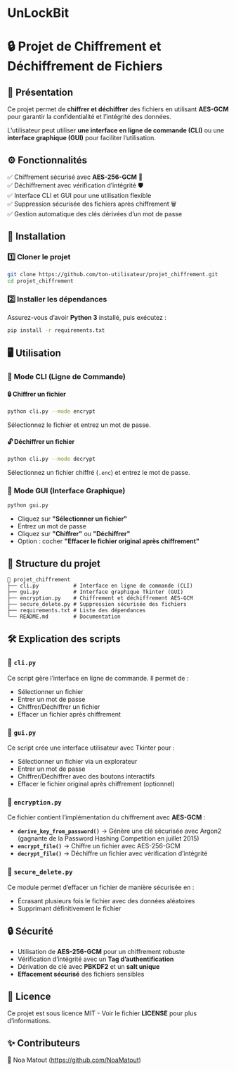 # UnLockBit
# 🔒 Projet de Chiffrement et Déchiffrement de Fichiers

## 📌 Présentation
Ce projet permet de **chiffrer et déchiffrer** des fichiers en utilisant **AES-GCM** pour garantir la confidentialité et l’intégrité des données.

L’utilisateur peut utiliser **une interface en ligne de commande (CLI)** ou une **interface graphique (GUI)** pour faciliter l’utilisation.

## ⚙️ Fonctionnalités
✅ Chiffrement sécurisé avec **AES-256-GCM** 🔑  
✅ Déchiffrement avec vérification d’intégrité 🛡️  
✅ Interface CLI et GUI pour une utilisation flexible  
✅ Suppression sécurisée des fichiers après chiffrement 🗑️  
✅ Gestion automatique des clés dérivées d’un mot de passe  

## 🚀 Installation
### 1️⃣ **Cloner le projet**
```bash
git clone https://github.com/ton-utilisateur/projet_chiffrement.git
cd projet_chiffrement
```
### 2️⃣ **Installer les dépendances**
Assurez-vous d’avoir **Python 3** installé, puis exécutez :
```bash
pip install -r requirements.txt
```

## 🖥️ Utilisation
### 🔹 **Mode CLI (Ligne de Commande)**
#### 🔒 **Chiffrer un fichier**
```bash
python cli.py --mode encrypt
```
Sélectionnez le fichier et entrez un mot de passe.

#### 🔓 **Déchiffrer un fichier**
```bash
python cli.py --mode decrypt
```
Sélectionnez un fichier chiffré (`.enc`) et entrez le mot de passe.

### 🔹 **Mode GUI (Interface Graphique)**
```bash
python gui.py
```
- Cliquez sur **"Sélectionner un fichier"**
- Entrez un mot de passe
- Cliquez sur **"Chiffrer"** ou **"Déchiffrer"**
- Option : cocher **"Effacer le fichier original après chiffrement"**

## 📂 Structure du projet
```
📂 projet_chiffrement
├── cli.py           # Interface en ligne de commande (CLI)
├── gui.py           # Interface graphique Tkinter (GUI)
├── encryption.py    # Chiffrement et déchiffrement AES-GCM
├── secure_delete.py # Suppression sécurisée des fichiers
├── requirements.txt # Liste des dépendances
└── README.md        # Documentation
```

## 🛠️ Explication des scripts
### 🔹 `cli.py`
Ce script gère l’interface en ligne de commande. Il permet de :
- Sélectionner un fichier
- Entrer un mot de passe
- Chiffrer/Déchiffrer un fichier
- Effacer un fichier après chiffrement

### 🔹 `gui.py`
Ce script crée une interface utilisateur avec Tkinter pour :
- Sélectionner un fichier via un explorateur
- Entrer un mot de passe
- Chiffrer/Déchiffrer avec des boutons interactifs
- Effacer le fichier original après chiffrement (optionnel)

### 🔹 `encryption.py`
Ce fichier contient l’implémentation du chiffrement avec **AES-GCM** :
- **`derive_key_from_password()`** → Génère une clé sécurisée avec Argon2 (gagnante de la Password Hashing Competition en juillet 2015)
- **`encrypt_file()`** → Chiffre un fichier avec AES-256-GCM
- **`decrypt_file()`** → Déchiffre un fichier avec vérification d’intégrité

### 🔹 `secure_delete.py`
Ce module permet d’effacer un fichier de manière sécurisée en :
- Écrasant plusieurs fois le fichier avec des données aléatoires
- Supprimant définitivement le fichier

## 🔒 Sécurité
- Utilisation de **AES-256-GCM** pour un chiffrement robuste
- Vérification d’intégrité avec un **Tag d’authentification**
- Dérivation de clé avec **PBKDF2** et un **salt unique**
- **Effacement sécurisé** des fichiers sensibles

## 📜 Licence
Ce projet est sous licence MIT - Voir le fichier **LICENSE** pour plus d’informations.

## ✨ Contributeurs
👤 Noa Matout (https://github.com/NoaMatout)

